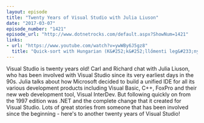 ```yaml
---
layout: episode
title: "Twenty Years of Visual Studio with Julia Liuson"
date: "2017-03-07"
episode_number: "1421"
episode_url: "http://www.dotnetrocks.com/default.aspx?ShowNum=1421"
links:
- url: "https://www.youtube.com/watch?v=ywWBy6J5gz8"
  title: "Quick-sort with Hungarian (K&#252;k&#252;llőmenti leg&#233;nyes) folk dance - YouTube"
---
```


Visual Studio is twenty years old! Carl and Richard chat with Julia Liuson, who has been involved with Visual Studio since its very earliest days in the 90s. Julia talks about how Microsoft decided to build a unified IDE for all its various development products including Visual Basic, C++, FoxPro and their new web development tool, Visual InterDev. But following quickly on from the 1997 edition was .NET and the complete change that it created for Visual Studio. Lots of great stories from someone that has been involved since the beginning - here's to another twenty years of Visual Studio!
